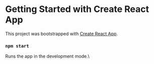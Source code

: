 # Getting Started with Create React App

This project was bootstrapped with [Create React App](https://github.com/facebook/create-react-app).


### `npm start`

Runs the app in the development mode.\













